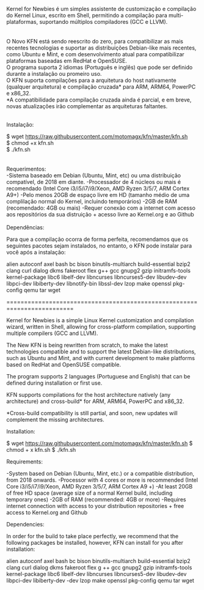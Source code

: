 Kernel for Newbies é um simples assistente de customização e compilação do Kernel Linux, escrito em Shell, permitindo a compilação para multi-plataformas, suportando múltiplos compiladores (GCC e LLVM).<br><br>
<br>
O Novo KFN está sendo reescrito do zero, para compatibilizar as mais recentes tecnologias e suportar as distribuições Debian-like mais recentes, como Ubuntu e Mint, e com desenvolvimento atual para compatibilizar plataformas baseadas em RedHat e OpenSUSE.
<br>
O programa suporta 2 idiomas (Português e inglês) que pode ser definido durante a instalação ou promeiro uso.
<br>
O KFN suporta compilações para a arquitetura do host nativamente (qualquer arquitetura) e compilação cruzada* para ARM, ARM64, PowerPC e x86_32.
<br>
*A compatibilidade para compilação cruzada ainda é parcial, e em breve, novas atualizações irão complementar as arquiteturas faltantes.
<br><br>

Instalação:

$ wget https://raw.githubusercontent.com/motomagx/kfn/master/kfn.sh<br>
$ chmod +x kfn.sh<br>
$ ./kfn.sh<br>
<br>
<br>
Requerimentos:
<br>
-Sistema baseado em Debian (Ubuntu, Mint, etc) ou uma distribuição compatível, de 2018 em diante.
-Processador de 4 núcleos ou mais é recomendado (Intel Core i3/i5/i7/i9/Xeon, AMD Ryzen 3/5/7, ARM Cortex A9+)
-Pelo menos 20GB de espaço livre em HD (tamanho médio de uma complilação normal do Kernel, incluindo temporários)
-2GB de RAM (recomendado: 4GB ou mais)
-Requer conexão com a internet com acesso aos repositórios da sua distruição + acesso livre ao Kernel.org e ao Github
 <br>
<br>
Dependências: 

Para que a compilação ocorra de forma perfeita, recomendamos que os seguintes pacotes sejam instalados, no entanto, o KFN pode instalar para você após a instalação: 

alien autoconf axel bash bc bison binutils-multiarch build-essential bzip2 clang curl dialog dkms fakeroot flex g++ gcc gnupg2 gzip initramfs-tools kernel-package libc6 libelf-dev libncurses libncurses5-dev  libudev-dev libpci-dev libiberty-dev libnotify-bin libssl-dev lzop make openssl pkg-config qemu tar wget

=========================================================================


Kernel for Newbies is a simple Linux Kernel customization and compilation wizard, written in Shell, allowing for cross-platform compilation, supporting multiple compilers (GCC and LLVM).

The New KFN is being rewritten from scratch, to make the latest technologies compatible and to support the latest Debian-like distributions, such as Ubuntu and Mint, and with current development to make platforms based on RedHat and OpenSUSE compatible.

The program supports 2 languages (Portuguese and English) that can be defined during installation or first use.

KFN supports compilations for the host architecture natively (any architecture) and cross-build* for ARM, ARM64, PowerPC and x86_32.

*Cross-build compatibility is still partial, and soon, new updates will complement the missing architectures.


Installation:

$ wget https://raw.githubusercontent.com/motomagx/kfn/master/kfn.sh
$ chmod + x kfn.sh
$ ./kfn.sh


Requirements:

-System based on Debian (Ubuntu, Mint, etc.) or a compatible distribution, from 2018 onwards.
-Processor with 4 cores or more is recommended (Intel Core i3/i5/i7/i9/Xeon, AMD Ryzen 3/5/7, ARM Cortex A9 +)
-At least 20GB of free HD space (average size of a normal Kernel build, including temporary ones)
-2GB of RAM (recommended: 4GB or more)
-Requires internet connection with access to your distribution repositories + free access to Kernel.org and Github
 

Dependencies:

In order for the build to take place perfectly, we recommend that the following packages be installed, however, KFN can install for you after installation:

alien autoconf axel bash bc bison binutils-multiarch build-essential bzip2 clang curl dialog dkms fakeroot flex g ++ gcc gnupg2 gzip initramfs-tools kernel-package libc6 libelf-dev libncurses libncurses5-dev libudev-dev libpci-dev libiberty-dev -dev lzop make openssl pkg-config qemu tar wget
